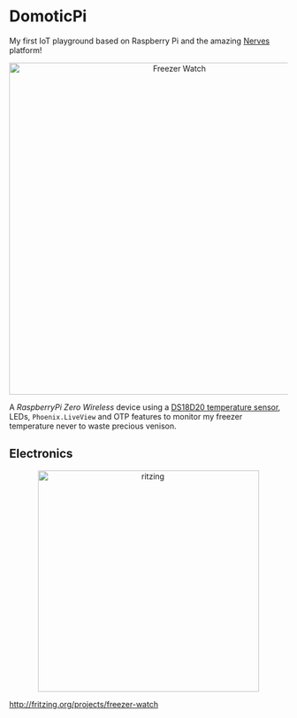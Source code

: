 # DomoticPi

My first IoT playground based on Raspberry Pi and the amazing [Nerves](
https://www.nerves-project.org/) platform!

<p align="center">
  <img width="600" alt="Freezer Watch" src="https://user-images.githubusercontent.com/801045/79929796-d40c2700-8414-11ea-8ac8-adad8fb2e768.png">
</p>

A <em>RaspberryPi Zero Wireless</em> device using a [DS18D20 temperature sensor](
https://cdn-shop.adafruit.com/datasheets/DS18B20.pdf), LEDs, `Phoenix.LiveView` 
and OTP features to monitor my freezer temperature never to waste precious venison.

## Electronics

<p align="center">
  <img width="400" alt="ritzing" src="https://user-images.githubusercontent.com/801045/84335746-8c2b9580-ab63-11ea-8514-b9280927bae4.png">
</p>

http://fritzing.org/projects/freezer-watch
